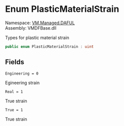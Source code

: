 # <a id="VM_Managed_DAFUL_PlasticMaterialStrain"></a> Enum PlasticMaterialStrain

Namespace: [VM.Managed.DAFUL](VM.Managed.DAFUL.md)  
Assembly: VMDFBase.dll  

Types for plastic material strain

```csharp
public enum PlasticMaterialStrain : uint
```

## Fields

`Engineering = 0` 

Egineering strain



`Real = 1` 

True strain



`True = 1` 

True strain



